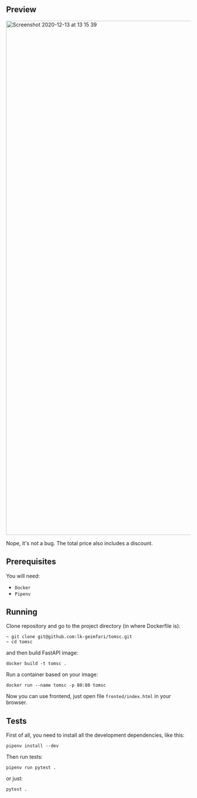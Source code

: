 ## Preview

<img width="1399" alt="Screenshot 2020-12-13 at 13 15 39" src="https://user-images.githubusercontent.com/15812620/102008961-569b7b00-3d45-11eb-9985-1b04be8b0deb.png">


Nope, it's not a bug. The total price also includes a discount.

## Prerequisites

You will need:

- `Docker`
- `Pipenv`

## Running

Clone repository and go to the project directory (in where Dockerfile is):
```
~ git clone git@github.com:lk-geimfari/tomsc.git
~ cd tomsc
```

and then build FastAPI image:

```
docker build -t tomsc .
```

Run a container based on your image:

```
docker run --name tomsc -p 80:80 tomsc
```

Now you can use frontend, just open file `fronted/index.html` in your browser.


## Tests

First of all, you need to install all the development dependencies, like this:

```
pipenv install --dev
```

Then run tests:

```
pipenv run pytest .
```

or just:

```
pytest .
```
